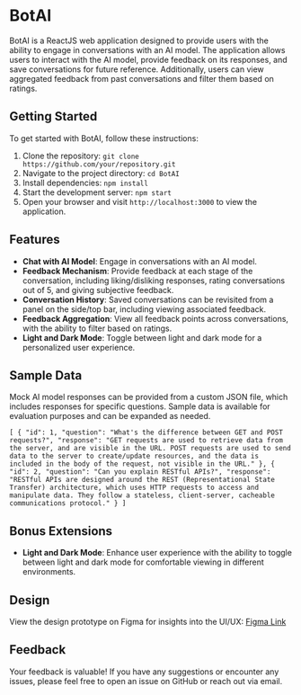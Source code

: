 # BotAI

BotAI is a ReactJS web application designed to provide users with the ability to engage in conversations with an AI model. The application allows users to interact with the AI model, provide feedback on its responses, and save conversations for future reference. Additionally, users can view aggregated feedback from past conversations and filter them based on ratings.

## Getting Started

To get started with BotAI, follow these instructions:

1. Clone the repository: `git clone https://github.com/your/repository.git`
2. Navigate to the project directory: `cd BotAI`
3. Install dependencies: `npm install`
4. Start the development server: `npm start`
5. Open your browser and visit `http://localhost:3000` to view the application.

## Features

- **Chat with AI Model**: Engage in conversations with an AI model.
- **Feedback Mechanism**: Provide feedback at each stage of the conversation, including liking/disliking responses, rating conversations out of 5, and giving subjective feedback.
- **Conversation History**: Saved conversations can be revisited from a panel on the side/top bar, including viewing associated feedback.
- **Feedback Aggregation**: View all feedback points across conversations, with the ability to filter based on ratings.
- **Light and Dark Mode**: Toggle between light and dark mode for a personalized user experience.

## Sample Data

Mock AI model responses can be provided from a custom JSON file, which includes responses for specific questions. Sample data is available for evaluation purposes and can be expanded as needed.

`[
    {
      "id": 1,
      "question": "What's the difference between GET and POST requests?",
      "response": "GET requests are used to retrieve data from the server, and are visible in the URL. POST requests are used to send data to the server to create/update resources, and the data is included in the body of the request, not visible in the URL."
    },
    {
      "id": 2,
      "question": "Can you explain RESTful APIs?",
      "response": "RESTful APIs are designed around the REST (Representational State Transfer) architecture, which uses HTTP requests to access and manipulate data. They follow a stateless, client-server, cacheable communications protocol."
    }
]`

## Bonus Extensions

- **Light and Dark Mode**: Enhance user experience with the ability to toggle between light and dark mode for comfortable viewing in different environments.

## Design

View the design prototype on Figma for insights into the UI/UX: [Figma Link](https://www.figma.com/file/DYoSNliUDL3DlpgHPLlc0r/Bot-AI?type=design&node-id=8%3A2&mode=design&t=zonVsn4xCjMgsRIQ-1)

## Feedback

Your feedback is valuable! If you have any suggestions or encounter any issues, please feel free to open an issue on GitHub or reach out via email.
